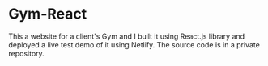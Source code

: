 # Gym-React
This a website for a client's Gym and I built it using React.js library and deployed a live test demo of it using Netlify. The source code is in a private repository.
